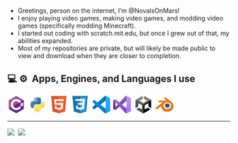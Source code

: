 <center><img src="https://komarev.com/ghpvc/?username=novaisonmars&abbreviated=true&style=flat-square&color=380d70" alt=""/></center>

- Greetings, person on the internet, I’m @NovaIsOnMars!
- I enjoy playing video games, making video games, and modding video games (specifically modding Minecraft).
- I started out coding with scratch.mit.edu, but once I grew out of that, my abilities expanded.
- Most of my repositories are private, but will likely be made public to view and download when they are closer to completion.

<h2>💻 ⚙️&nbsp; Apps, Engines, and Languages I use</h2>
<div>
  <img src="https://github.com/devicons/devicon/blob/master/icons/csharp/csharp-original.svg" title="C#" alt="C#" width="40" height="40"/>&nbsp;
  <img src="https://github.com/devicons/devicon/blob/master/icons/python/python-original.svg" title="Python" alt="Python" width="40" height="40"/>&nbsp;
  <img src="https://github.com/devicons/devicon/blob/master/icons/html5/html5-original.svg" title="HTML" alt="HTML" width="40" height="40"/>&nbsp;
  <img src="https://github.com/devicons/devicon/blob/master/icons/css3/css3-original.svg" title="CSS" alt="CSS" width="40" height="40"/>&nbsp;
  <img src="https://github.com/devicons/devicon/blob/master/icons/vscode/vscode-original.svg" title="VSCode" alt="VScode" width="40" height="40"/>&nbsp;
  <img src="https://github.com/devicons/devicon/blob/master/icons/visualstudio/visualstudio-original.svg" title="VisualStudio" alt="VisualStudio" width="40" height="40"/>&nbsp;
  <img src="https://github.com/devicons/devicon/blob/master/icons/unity/unity-original.svg" title="Unity" alt="Unity" width="40" height="40"/>&nbsp;
  <img src="https://github.com/devicons/devicon/blob/master/icons/blender/blender-original.svg" title="Blender" alt="Blender" width="40" height="40"/>&nbsp;
</div>
<hr></hr>
<div>
  <img height=200 align="center" src="https://github-readme-stats.vercel.app/api?username=novaisonmars&theme=transparent&border_radius=10&border_color=531778&title_color=720fab&text_color=51077d&icon_color=51077d" />&nbsp;
  <img height=200 align="center" src="https://github-readme-stats.vercel.app/api/top-langs?username=novaisonmars&layout=compact&langs_count=8&card_width=324&border_radius=10&border_color=531778&bg_color=00000000&title_color=720fab&text_color=b688d1"/>&nbsp;
</div>
